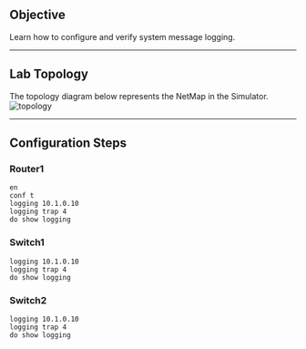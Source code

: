 ## Objective  
Learn how to configure and verify system message logging.  

---

## Lab Topology  
The topology diagram below represents the NetMap in the Simulator.  
![topology](https://github.com/nickbruggen90/Boson-Network-Labs/blob/main/Images/Screenshot%202025-05-14%20042538.png)

---

## Configuration Steps
### Router1
```cisco
en
conf t
logging 10.1.0.10
logging trap 4
do show logging
```
### Switch1
```cisco
logging 10.1.0.10
logging trap 4
do show logging
```
### Switch2
```cisco
logging 10.1.0.10
logging trap 4
do show logging
```
